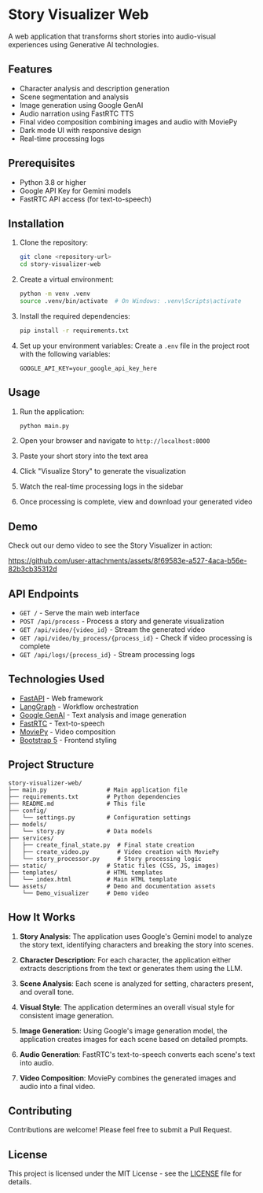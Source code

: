 # Story Visualizer Web

A web application that transforms short stories into audio-visual experiences using Generative AI technologies.

## Features

- Character analysis and description generation
- Scene segmentation and analysis
- Image generation using Google GenAI
- Audio narration using FastRTC TTS
- Final video composition combining images and audio with MoviePy
- Dark mode UI with responsive design
- Real-time processing logs

## Prerequisites

- Python 3.8 or higher
- Google API Key for Gemini models
- FastRTC API access (for text-to-speech)

## Installation

1. Clone the repository:
   ```bash
   git clone <repository-url>
   cd story-visualizer-web
   ```

2. Create a virtual environment:
   ```bash
   python -m venv .venv
   source .venv/bin/activate  # On Windows: .venv\Scripts\activate
   ```

3. Install the required dependencies:
   ```bash
   pip install -r requirements.txt
   ```

4. Set up your environment variables:
   Create a `.env` file in the project root with the following variables:
   ```env
   GOOGLE_API_KEY=your_google_api_key_here
   ```

## Usage

1. Run the application:
   ```bash
   python main.py
   ```

2. Open your browser and navigate to `http://localhost:8000`

3. Paste your short story into the text area

4. Click "Visualize Story" to generate the visualization

5. Watch the real-time processing logs in the sidebar

6. Once processing is complete, view and download your generated video

## Demo

Check out our demo video to see the Story Visualizer in action:


https://github.com/user-attachments/assets/8f69583e-a527-4aca-b56e-82b3cb35312d


## API Endpoints

- `GET /` - Serve the main web interface
- `POST /api/process` - Process a story and generate visualization
- `GET /api/video/{video_id}` - Stream the generated video
- `GET /api/video/by_process/{process_id}` - Check if video processing is complete
- `GET /api/logs/{process_id}` - Stream processing logs

## Technologies Used

- [FastAPI](https://fastapi.tiangolo.com/) - Web framework
- [LangGraph](https://langchain-ai.github.io/langgraph/) - Workflow orchestration
- [Google GenAI](https://ai.google.dev/) - Text analysis and image generation
- [FastRTC](https://fastrtc.ai/) - Text-to-speech
- [MoviePy](https://zulko.github.io/moviepy/) - Video composition
- [Bootstrap 5](https://getbootstrap.com/) - Frontend styling

## Project Structure

```
story-visualizer-web/
├── main.py                 # Main application file
├── requirements.txt        # Python dependencies
├── README.md               # This file
├── config/
│   └── settings.py         # Configuration settings
├── models/
│   └── story.py            # Data models
├── services/
│   ├── create_final_state.py  # Final state creation
│   ├── create_video.py        # Video creation with MoviePy
│   └── story_processor.py     # Story processing logic
├── static/                 # Static files (CSS, JS, images)
├── templates/              # HTML templates
│   └── index.html          # Main HTML template
└── assets/                 # Demo and documentation assets
    └── Demo_visualizer     # Demo video
```

## How It Works

1. **Story Analysis**: The application uses Google's Gemini model to analyze the story text, identifying characters and breaking the story into scenes.

2. **Character Description**: For each character, the application either extracts descriptions from the text or generates them using the LLM.

3. **Scene Analysis**: Each scene is analyzed for setting, characters present, and overall tone.

4. **Visual Style**: The application determines an overall visual style for consistent image generation.

5. **Image Generation**: Using Google's image generation model, the application creates images for each scene based on detailed prompts.

6. **Audio Generation**: FastRTC's text-to-speech converts each scene's text into audio.

7. **Video Composition**: MoviePy combines the generated images and audio into a final video.

## Contributing

Contributions are welcome! Please feel free to submit a Pull Request.

## License

This project is licensed under the MIT License - see the [LICENSE](LICENSE) file for details.
